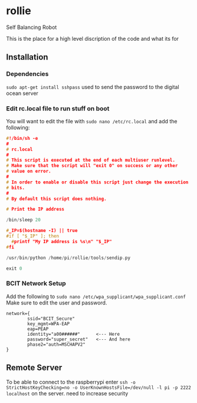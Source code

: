 # rollie
Self Balancing Robot


This is the place for a high level discription of the code and what its for


## Installation
### Dependencies
`sudo apt-get install sshpass` used to send the password to the digital ocean server

### Edit rc.local file to run stuff on boot

You will want to edit the file with `sudo nano /etc/rc.local` and add the following:

```c
#!/bin/sh -e
#
# rc.local
#
# This script is executed at the end of each multiuser runlevel.
# Make sure that the script will "exit 0" on success or any other
# value on error.
#
# In order to enable or disable this script just change the execution
# bits.
#
# By default this script does nothing.

# Print the IP address

/bin/sleep 20

#_IP=$(hostname -I) || true
#if [ "$_IP" ]; then
  #printf "My IP address is %s\n" "$_IP"
#fi

/usr/bin/python /home/pi/rollie/tools/sendip.py

exit 0 
```

### BCIT Network Setup
Add the following to `sudo nano /etc/wpa_supplicant/wpa_supplicant.conf`
Make sure to edit the user and password.
```
network={
        ssid="BCIT_Secure"
        key_mgmt=WPA-EAP
        eap=PEAP
        identity="a00######"      <--- Here
        password="super_secret"   <--- And here
        phase2="auth=MSCHAPV2"
}
```

## Remote Server
To be able to connect to the raspberrypi enter `ssh -o StrictHostKeyChecking=no -o UserKnownHostsFile=/dev/null -l pi -p 2222 localhost` on the server. need to increase security


